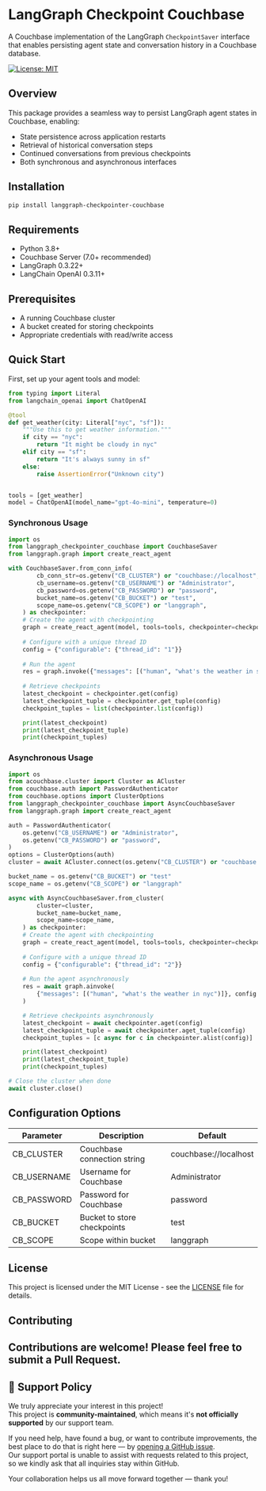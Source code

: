# LangGraph Checkpoint Couchbase

A Couchbase implementation of the LangGraph `CheckpointSaver` interface that enables persisting agent state and conversation history in a Couchbase database.

[![License: MIT](https://img.shields.io/badge/License-MIT-yellow.svg)](https://opensource.org/licenses/MIT)

## Overview

This package provides a seamless way to persist LangGraph agent states in Couchbase, enabling:
- State persistence across application restarts
- Retrieval of historical conversation steps
- Continued conversations from previous checkpoints
- Both synchronous and asynchronous interfaces

## Installation

```bash
pip install langgraph-checkpointer-couchbase
```

## Requirements

- Python 3.8+
- Couchbase Server (7.0+ recommended)
- LangGraph 0.3.22+
- LangChain OpenAI 0.3.11+

## Prerequisites

- A running Couchbase cluster
- A bucket created for storing checkpoints
- Appropriate credentials with read/write access

## Quick Start

First, set up your agent tools and model:

```python
from typing import Literal
from langchain_openai import ChatOpenAI

@tool
def get_weather(city: Literal["nyc", "sf"]):
    """Use this to get weather information."""
    if city == "nyc":
        return "It might be cloudy in nyc"
    elif city == "sf":
        return "It's always sunny in sf"
    else:
        raise AssertionError("Unknown city")


tools = [get_weather]
model = ChatOpenAI(model_name="gpt-4o-mini", temperature=0)
```

### Synchronous Usage

```python
import os
from langgraph_checkpointer_couchbase import CouchbaseSaver
from langgraph.graph import create_react_agent

with CouchbaseSaver.from_conn_info(
        cb_conn_str=os.getenv("CB_CLUSTER") or "couchbase://localhost",
        cb_username=os.getenv("CB_USERNAME") or "Administrator",
        cb_password=os.getenv("CB_PASSWORD") or "password",
        bucket_name=os.getenv("CB_BUCKET") or "test",
        scope_name=os.getenv("CB_SCOPE") or "langgraph",
    ) as checkpointer:
    # Create the agent with checkpointing
    graph = create_react_agent(model, tools=tools, checkpointer=checkpointer)
    
    # Configure with a unique thread ID
    config = {"configurable": {"thread_id": "1"}}
    
    # Run the agent
    res = graph.invoke({"messages": [("human", "what's the weather in sf")]}, config)
    
    # Retrieve checkpoints
    latest_checkpoint = checkpointer.get(config)
    latest_checkpoint_tuple = checkpointer.get_tuple(config)
    checkpoint_tuples = list(checkpointer.list(config))

    print(latest_checkpoint)
    print(latest_checkpoint_tuple)
    print(checkpoint_tuples)
```

### Asynchronous Usage

```python
import os
from acouchbase.cluster import Cluster as ACluster
from couchbase.auth import PasswordAuthenticator
from couchbase.options import ClusterOptions
from langgraph_checkpointer_couchbase import AsyncCouchbaseSaver
from langgraph.graph import create_react_agent

auth = PasswordAuthenticator(
    os.getenv("CB_USERNAME") or "Administrator",
    os.getenv("CB_PASSWORD") or "password",
)
options = ClusterOptions(auth)
cluster = await ACluster.connect(os.getenv("CB_CLUSTER") or "couchbase://localhost", options)

bucket_name = os.getenv("CB_BUCKET") or "test"
scope_name = os.getenv("CB_SCOPE") or "langgraph"

async with AsyncCouchbaseSaver.from_cluster(
        cluster=cluster,
        bucket_name=bucket_name,
        scope_name=scope_name,
    ) as checkpointer:
    # Create the agent with checkpointing
    graph = create_react_agent(model, tools=tools, checkpointer=checkpointer)
    
    # Configure with a unique thread ID
    config = {"configurable": {"thread_id": "2"}}
    
    # Run the agent asynchronously
    res = await graph.ainvoke(
        {"messages": [("human", "what's the weather in nyc")]}, config
    )

    # Retrieve checkpoints asynchronously
    latest_checkpoint = await checkpointer.aget(config)
    latest_checkpoint_tuple = await checkpointer.aget_tuple(config)
    checkpoint_tuples = [c async for c in checkpointer.alist(config)]

    print(latest_checkpoint)
    print(latest_checkpoint_tuple)
    print(checkpoint_tuples)

# Close the cluster when done
await cluster.close()
```

## Configuration Options

| Parameter | Description | Default |
|-----------|-------------|---------|
| CB_CLUSTER | Couchbase connection string | couchbase://localhost |
| CB_USERNAME | Username for Couchbase | Administrator |
| CB_PASSWORD | Password for Couchbase | password |
| CB_BUCKET | Bucket to store checkpoints | test |
| CB_SCOPE | Scope within bucket | langgraph |

## License

This project is licensed under the MIT License - see the [LICENSE](LICENSE) file for details.

## Contributing

Contributions are welcome! Please feel free to submit a Pull Request.
---

## 📢 Support Policy

We truly appreciate your interest in this project!  
This project is **community-maintained**, which means it's **not officially supported** by our support team.

If you need help, have found a bug, or want to contribute improvements, the best place to do that is right here — by [opening a GitHub issue](https://github.com/Couchbase-Ecosystem/langgraph-checkpointer-couchbase/issues).  
Our support portal is unable to assist with requests related to this project, so we kindly ask that all inquiries stay within GitHub.

Your collaboration helps us all move forward together — thank you!
